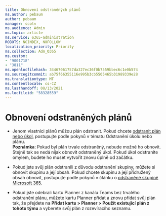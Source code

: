 ```yaml
---
title: Obnovení odstraněných plánů
ms.author: pebaum
author: pebaum
manager: scotv
ms.audience: Admin
ms.topic: article
ms.service: o365-administration
ROBOTS: NOINDEX, NOFOLLOW
localization_priority: Priority
ms.collection: Adm_O365
ms.custom:
- "9001718"
- "3811"
ms.openlocfilehash: 34467061757da327ec36f0b7559bbec6c1e0b574
ms.sourcegitcommit: ab75f66355116e995b3cb5505465b31989339e28
ms.translationtype: MT
ms.contentlocale: cs-CZ
ms.lasthandoff: 08/13/2021
ms.locfileid: "58328559"
---
```

# <a name="recover-deleted-plans"></a>Obnovení odstraněných plánů

- Jenom vlastníci plánů můžou plán odstranit. Pokud chcete [odstranit plán nebo úkol](https://support.microsoft.com/office/39e10e78-13f0-446d-94cd-9e562648497a.), postupujte podle pokynů v tématu Odstranění úkolu nebo plánu.  
    **Poznámka**: Pokud byl plán trvale odstraněný, nebude možné ho obnovit. Stejně tak se nedá nijak obnovit odstraněný úkol. Pokud úkol odstraníte omylem, budete ho muset vytvořit znovu úplně od začátku.

- Pokud jste svůj plán odstranili z důvodu odstranění skupiny, můžete si obnovit skupinu a její obsah. Pokud chcete skupinu a její přidružený obsah obnovit, postupujte podle pokynů v článku o [odstraněné skupině Microsoft 365](https://docs.microsoft.com/microsoft-365/admin/create-groups/restore-deleted-group?view=o365-worldwide).

- Pokud jste odebrali kartu Planner z kanálu Teams bez trvalého odstranění plánu, můžete kartu Planner přidat a znovu přidat svůj plán tak, že přejdete na **Přidat kartu > Planner > Použít existující plán z tohoto týmu** a vyberete svůj plán z rozevíracího seznamu.
